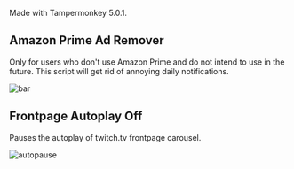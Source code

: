 Made with Tampermonkey 5.0.1.
## Amazon Prime Ad Remover
Only for users who don't use Amazon Prime and do not intend to use in the future. This script will get rid of annoying daily notifications.

![bar](https://github.com/mirbyte/Tampermonkey-Twitch-Scripts/assets/83219244/66edc374-e6eb-447e-b6ae-aff877b039b5)



## Frontpage Autoplay Off
Pauses the autoplay of twitch.tv frontpage carousel.

![autopause](https://github.com/mirbyte/Tampermonkey-Twitch-Scripts/assets/83219244/3c7d711d-edb2-4566-9305-19a6a8565f86)
